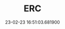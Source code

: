 ---
date: 23-02-23 16:51:03.681900
excerpt: ERICSSON ESPANA SA
header:
  teaser: assets/images/logos/partners_logos/pngs/ERC_Logo.png
order: 10
sidebar:
- image: assets/images/logos/partners_logos/pngs/ERC_Logo.png
  image_alt: logo
  text: TBC
  title: Role
title: ERC
---